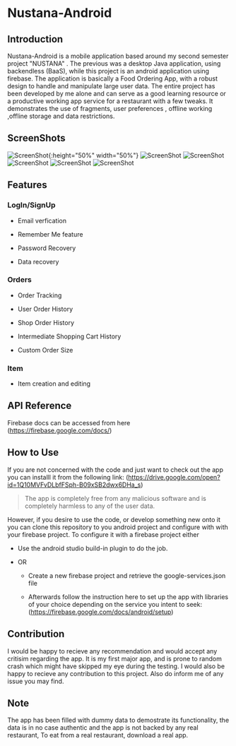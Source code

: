 # Nustana-Android

## Introduction
Nustana-Android is a mobile application based around my second semester project "NUSTANA" . The previous was a desktop Java application,
using backendless (BaaS), while this project is an android application using firebase. The application is basically a Food Ordering App,
with a robust design to handle and manipulate large user data. The entire project has been developed by me alone and can serve as a good 
learning resource or a productive working app service for a restaurant with a few tweaks. It demonstrates the use of fragments,
user preferences , offline working ,offline storage and data restrictions. 

## ScreenShots
![ScreenShot](https://raw.github.com/saifullah73/Nustana-Android/master/app/src/main/res/Screenshots/Screenshot_2018-08-15-00-39-17.jpeg){:height="50%" width="50%"}
![ScreenShot](https://raw.github.com/saifullah73/Nustana-Android/master/app/src/main/res/Screenshots/Screenshot_2018-08-15-00-39-49.jpeg)
![ScreenShot](https://raw.github.com/saifullah73/Nustana-Android/master/app/src/main/res/Screenshots/Screenshot_2018-08-15-00-41-45.jpeg)
![ScreenShot](https://raw.github.com/saifullah73/Nustana-Android/master/app/src/main/res/Screenshots/Screenshot_2018-08-15-00-39-49.jpeg)
![ScreenShot](https://raw.github.com/saifullah73/Nustana-Android/master/app/src/main/res/Screenshots/Screenshot_2018-08-15-00-42-42.jpeg)
![ScreenShot](https://raw.github.com/saifullah73/Nustana-Android/master/app/src/main/res/Screenshots/Screenshot_2018-08-15-00-50-31.jpeg)

## Features 
### LogIn/SignUp
- Email verfication

- Remember Me feature

- Password Recovery

- Data recovery

### Orders
- Order Tracking 

- User Order History

- Shop Order History

- Intermediate Shopping Cart History

- Custom Order Size

### Item
- Item creation and editing

## API Reference
Firebase docs can be accessed from here (https://firebase.google.com/docs/)

## How to Use
If you are not concerned with the code and just want to check out the app you can installl it from the following link:
(https://drive.google.com/open?id=1Q10MVFvDLbfFSph-B09xSB2dwx6DHa_s)

>The app is completely free from any malicious software and is completely harmless to any of the user data.

However, if you desire to use the code, or develop something new onto it you can clone this repository to you android project and configure
with with your firebase project.
To configure it with a firebase project either 

- Use the android studio build-in plugin to do the job.

- OR

  - Create a new firebase project and retrieve the google-services.json file

  - Afterwards follow the instruction here to set up the app with libraries of your choice depending on the service you intent to seek:
 (https://firebase.google.com/docs/android/setup)
 
 
 ## Contribution
 I would be happy to recieve any recommendation and would accept any critisim regarding the app. It is my first major app, and is prone
 to random crash which might have skipped my eye during the testing. I would also be happy to recieve any contribution to this
 project. Also do inform me of any issue you may find. 
 
 
 ## Note
 The app has been filled with dummy data to demostrate its functionality, the data is in no case authentic and the app is not backed by any real
 restaurant, To eat from a real restaurant, download a real app.
